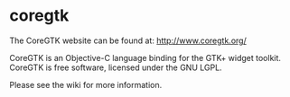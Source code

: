 coregtk
=======

The CoreGTK website can be found at: http://www.coregtk.org/

CoreGTK is an Objective-C language binding for the GTK+ widget toolkit. CoreGTK is free software, licensed under the GNU LGPL.

Please see the wiki for more information.
